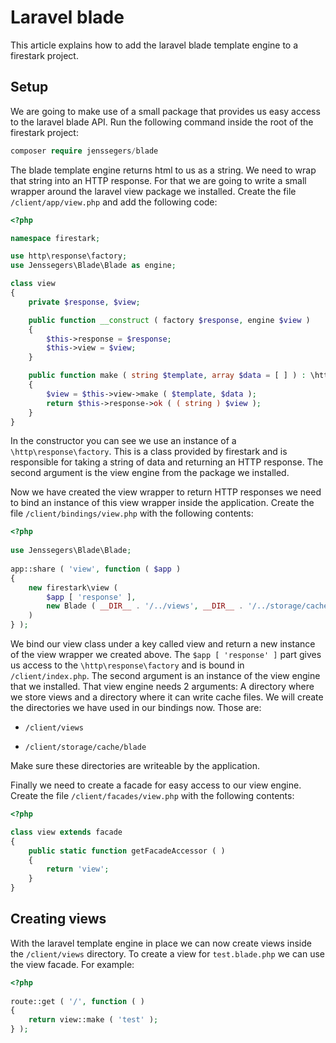 # Laravel blade

This article explains how to add the laravel blade template engine to a firestark project.



## Setup

We are going to make use of a small package that provides us easy access to the laravel blade API. Run the following command inside the root of the firestark project:

```php
composer require jenssegers/blade
```



The blade template engine returns html to us as a string. We need to wrap that string into an HTTP response. For that we are going to write a small wrapper around the laravel view package we installed. Create the file `/client/app/view.php` and add the following code:

```php
<?php

namespace firestark;

use http\response\factory;
use Jenssegers\Blade\Blade as engine;

class view
{
    private $response, $view;

    public function __construct ( factory $response, engine $view )
    {
        $this->response = $response;
        $this->view = $view;
    }

    public function make ( string $template, array $data = [ ] ) : \http\response
    {
        $view = $this->view->make ( $template, $data );
        return $this->response->ok ( ( string ) $view );
    }
}

```

In the constructor you can see we use an instance of a `\http\response\factory`. This is a class provided by firestark and is responsible for taking a string of data and returning an HTTP response. The second argument is the view engine from the package we installed.



Now we have created the view wrapper to return HTTP responses we need to bind an instance of this view wrapper inside the application. Create the file `/client/bindings/view.php` with the following contents:

```php
<?php
    
use Jenssegers\Blade\Blade;
    
app::share ( 'view', function ( $app )
{
	new firestark\view ( 
        $app [ 'response' ], 
        new Blade ( __DIR__ . '/../views', __DIR__ . '/../storage/cache/blade' ) 
    )          
} );
```



We bind our view class under a key called view and return a new instance of the view wrapper we created above. The `$app [ 'response' ]` part gives us access to the `\http\response\factory` and is bound in `/client/index.php`. The second argument is an instance of the view engine that we installed. That view engine needs 2 arguments: A directory where we store views and a directory where it can write cache files. We will create the directories we have used in our bindings now. Those are:

- `/client/views`

- `/client/storage/cache/blade`

Make sure these directories are writeable by the application.



Finally we need to create a facade for easy access to our view engine. Create the file `/client/facades/view.php` with the following contents:

```php
<?php

class view extends facade
{
    public static function getFacadeAccessor ( )
    {
        return 'view';
    }
}
```





## Creating views

With the laravel template engine in place we can now create views inside the `/client/views` directory. To create a view for `test.blade.php` we can use the view facade. For example:



```php
<?php
    
route::get ( '/', function ( )
{
    return view::make ( 'test' );            
} );
```